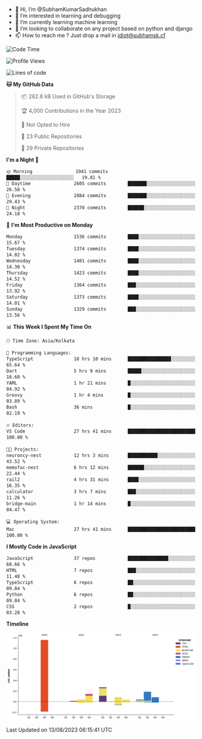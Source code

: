 - 👋 Hi, I’m @SubhamKumarSadhukhan
- 👀 I’m interested in learning and debugging
- 🌱 I’m currently learning machine learning
- 💞️ I’m looking to collaborate on any project based on python and django
- 📫 How to reach me ?
      Just drop a mail in idiot@subhamsk.cf

<!---
SubhamKumarSadhukhan/SubhamKumarSadhukhan is a ✨ special ✨ repository because its `README.md` (this file) appears on your GitHub profile.
You can click the Preview link to take a look at your changes.
--->


<!--START_SECTION:waka-->
![Code Time](http://img.shields.io/badge/Code%20Time-1%2C436%20hrs%2010%20mins-blue)

![Profile Views](http://img.shields.io/badge/Profile%20Views-10-blue)

![Lines of code](https://img.shields.io/badge/From%20Hello%20World%20I%27ve%20Written-2.0%20million%20lines%20of%20code-blue)

**🐱 My GitHub Data** 

> 📦 262.8 kB Used in GitHub's Storage 
 > 
> 🏆 4,000 Contributions in the Year 2023
 > 
> 🚫 Not Opted to Hire
 > 
> 📜 23 Public Repositories 
 > 
> 🔑 29 Private Repositories 
 > 
**I'm a Night 🦉** 

```text
🌞 Morning                1941 commits        █████░░░░░░░░░░░░░░░░░░░░   19.81 % 
🌆 Daytime                2605 commits        ███████░░░░░░░░░░░░░░░░░░   26.58 % 
🌃 Evening                2884 commits        ███████░░░░░░░░░░░░░░░░░░   29.43 % 
🌙 Night                  2370 commits        ██████░░░░░░░░░░░░░░░░░░░   24.18 % 
```
📅 **I'm Most Productive on Monday** 

```text
Monday                   1536 commits        ████░░░░░░░░░░░░░░░░░░░░░   15.67 % 
Tuesday                  1374 commits        ████░░░░░░░░░░░░░░░░░░░░░   14.02 % 
Wednesday                1401 commits        ████░░░░░░░░░░░░░░░░░░░░░   14.30 % 
Thursday                 1423 commits        ████░░░░░░░░░░░░░░░░░░░░░   14.52 % 
Friday                   1364 commits        ███░░░░░░░░░░░░░░░░░░░░░░   13.92 % 
Saturday                 1373 commits        ████░░░░░░░░░░░░░░░░░░░░░   14.01 % 
Sunday                   1329 commits        ███░░░░░░░░░░░░░░░░░░░░░░   13.56 % 
```


📊 **This Week I Spent My Time On** 

```text
🕑︎ Time Zone: Asia/Kolkata

💬 Programming Languages: 
TypeScript               18 hrs 10 mins      ████████████████░░░░░░░░░   65.64 % 
Dart                     5 hrs 9 mins        █████░░░░░░░░░░░░░░░░░░░░   18.60 % 
YAML                     1 hr 21 mins        █░░░░░░░░░░░░░░░░░░░░░░░░   04.92 % 
Groovy                   1 hr 4 mins         █░░░░░░░░░░░░░░░░░░░░░░░░   03.89 % 
Bash                     36 mins             █░░░░░░░░░░░░░░░░░░░░░░░░   02.19 % 

🔥 Editors: 
VS Code                  27 hrs 41 mins      █████████████████████████   100.00 % 

🐱‍💻 Projects: 
neuroncy-nest            12 hrs 3 mins       ███████████░░░░░░░░░░░░░░   43.52 % 
memofac-nest             6 hrs 12 mins       ██████░░░░░░░░░░░░░░░░░░░   22.44 % 
rail2                    4 hrs 31 mins       ████░░░░░░░░░░░░░░░░░░░░░   16.35 % 
calculator               3 hrs 7 mins        ███░░░░░░░░░░░░░░░░░░░░░░   11.26 % 
bridge-main              1 hr 14 mins        █░░░░░░░░░░░░░░░░░░░░░░░░   04.47 % 

💻 Operating System: 
Mac                      27 hrs 41 mins      █████████████████████████   100.00 % 
```

**I Mostly Code in JavaScript** 

```text
JavaScript               37 repos            ███████████████░░░░░░░░░░   60.66 % 
HTML                     7 repos             ███░░░░░░░░░░░░░░░░░░░░░░   11.48 % 
TypeScript               6 repos             ██░░░░░░░░░░░░░░░░░░░░░░░   09.84 % 
Python                   6 repos             ██░░░░░░░░░░░░░░░░░░░░░░░   09.84 % 
CSS                      2 repos             █░░░░░░░░░░░░░░░░░░░░░░░░   03.28 % 
```



**Timeline**

![Lines of Code chart](https://raw.githubusercontent.com/SubhamKumarSadhukhan/SubhamKumarSadhukhan/main/assets/bar_graph.png)


 Last Updated on 13/08/2023 06:15:41 UTC
<!--END_SECTION:waka-->
